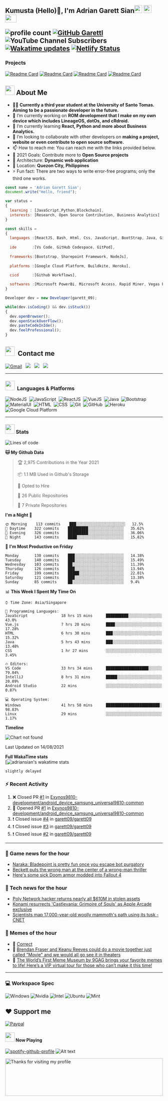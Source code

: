 <h2> Kumusta (Hello)🙏, I'm Adrian Garett Sian<img src="https://cultofthepartyparrot.com/parrots/hd/githubparrot.gif" width="25" height="25"/>
    <img src="https://cultofthepartyparrot.com/flags/hd/iranparrot.gif" width="25" height="25"/>
    <img src="https://cultofthepartyparrot.com/parrots/asyncparrot.gif" width="36" height="25"/>
 

![profile count](https://komarev.com/ghpvc/?username=garett09&color=red) 
[![GitHub Garettl](https://img.shields.io/github/followers/garett09?label=follow&style=social)](https://github.com/garett09) 
![YouTube Channel Subscribers](https://img.shields.io/youtube/channel/subscribers/UChAoCAh1jVTaMz0Sc61X5Xw?style=social) 
[![Wakatime updates](https://github.com/garett09/garett09/actions/workflows/update-commits.yml/badge.svg?branch=main)](https://github.com/garett09/garett09/actions/workflows/update-commits.yml) 
[![Netlify Status](https://api.netlify.com/api/v1/badges/62999bf4-98d2-4882-a325-da266023bf2b/deploy-status)](https://app.netlify.com/sites/cocky-mccarthy-7a67fb/deploys)
&nbsp;
    
### Projects
[![Readme Card](https://github-readme-stats.vercel.app/api/pin/?username=garett09&repo=tapos-na-ba-ang-covid-ph&show_owner=true)](https://github.com/garett09/tapos-na-ba-ang-covid-ph)
[![Readme Card](https://github-readme-stats.vercel.app/api/pin/?username=garett09&repo=project-COVID19Tracker&show_owner=true)](https://github.com/garett09/project-COVID19Tracker)
[![Readme Card](https://github-readme-stats.vercel.app/api/pin/?username=garett09&repo=afk-hotel&show_owner=true)](https://github.com/garett09/afk-hotel)
[![Readme Card](https://github-readme-stats.vercel.app/api/pin/?username=garett09&repo=garett09&show_owner=true)](https://github.com/garett09/garett09)


    
## <img src="https://media.giphy.com/media/fTsZNbPQxJWtor2LXE/giphy.gif"  width="30">&nbsp;About Me
-   👩‍💻  **Currently a third year student at the University of Santo Tomas. Aiming to be a passionate developer in the future.**
-   🔭  I’m currently working on  **ROM development that I make on my own device which includes LineageOS, dotOs, and cRdroid.**
-   🌱  I’m currently learning **React, Python and more about Business Analytics.**
-   👯  I’m looking to collaborate with other developers on **making a project, website or even contribute to open source software.**
-   📫  How to reach me: You can reach me with the links provided below. 
-   🥅  2021 Goals: Contribute more to **Open Source projects**
-   👷  Architecture: **Dynamic web application**
-   📍   Location: **Quezon City, Philippines** 
-   ⚡  Fun fact: There are two ways to write error-free programs; only the third one works.

```javascript
const name = 'Adrian Garett Sian';
document.write("Hello, friend");

var status = 
{ 
  learning : [JavaScript,Python,Blockchain],
  interests: [Research, Open Source Contribution, Business Analytics]
}

const skills = 
{
  languages :[ReactJS, Bash, Html, Css, JavaScript, BootStrap, Java, Git, Markdown, VueJS],
  
  ide       :[Vs Code, GitHub Codespace, GitPod],
  
  frameworks:[Bootstrap, Sharepoint Framework, NodeJs],
  
  platforms :[Google Cloud Platform, Buildkite, Heroku],
  
  cicd      :[Github Workflows],

  softwares :[Microsoft PowerBi, Microsoft Access, Rapid Miner, Vegas Pro]
}

Developer dev = new Developer(garett_09);

while(dev.isCoding() && dev.isStuck())  
{
  dev.openBrowser();
  dev.openStackOverFlow();
  dev.pasteCodeInIde();
  dev.feelProfessional();
}
```

## <img src="https://media.giphy.com/media/c5vDr1rkcbcrBwG9SX/giphy.gif" width="30">&nbsp; Contact me

<a href="mailto:adriansian@gmail.com"><img alt="Gmail" src="https://img.shields.io/badge/Gmail-D14836?style=for-the-badge&logo=gmail&logoColor=white" /></a> &nbsp;
<a href="https://instagram.com/adriansian"><img src="https://img.shields.io/badge/@adriansian_-E4405F?style=for-the-badge&logo=instagram&logoColor=white"/></a> &nbsp;
<a href="https://t.me/garett_09"><img src="https://img.shields.io/badge/@garett_09_-2CA5E0?style=for-the-badge&logo=telegram&logoColor=white"/></a> &nbsp;
<a href="https://www.linkedin.com/in/adrian-garett-sian-766775159/"><img src="https://img.shields.io/badge/-Adrian%20Garett%20Sian-blue?style=flat-square&logo=Linkedin&logoColor=white&link=https://www.linkedin.com/in/adrian-garett-sian-766775159/"/></a> &nbsp;

---

###  <img src="https://media.giphy.com/media/WUlplcMpOCEmTGBtBW/giphy.gif" width="30"> &nbsp;Languages & Platforms

![NodeJS](https://img.shields.io/badge/Node.js-43853D?style=for-the-badge&logo=node.js&logoColor=white)&nbsp;
![JavaScript](https://img.shields.io/badge/JavaScript-F7DF1E?style=for-the-badge&logo=javascript&logoColor=black)&nbsp;
![ReactJS](https://img.shields.io/badge/React.js-20232A?style=for-the-badge&logo=react&logoColor=61DAFB)&nbsp;
![VueJS](https://img.shields.io/badge/Vue.js-35495E?style=for-the-badge&logo=vuedotjs&logoColor=4FC08D)&nbsp;
![Java](https://img.shields.io/badge/Java-ED8B00?style=for-the-badge&logo=java&logoColor=white)&nbsp;
![Bootstrap](https://img.shields.io/badge/Bootstrap-563D7C?style=for-the-badge&logo=bootstrap&logoColor=white)&nbsp;
![MaterialUI](https://img.shields.io/badge/Material--UI-0081CB?style=for-the-badge&logo=material-ui&logoColor=white)&nbsp;
![HTML](https://img.shields.io/badge/HTML-E34F26?style=for-the-badge&logo=html5&logoColor=white)&nbsp;
![CSS](https://img.shields.io/badge/CSS-1572B6?style=for-the-badge&logo=css&logoColor=white)&nbsp;
![Git](https://img.shields.io/badge/git-%23F05033.svg?style=for-the-badge&logo=git&logoColor=white)&nbsp;
![GitHub](https://img.shields.io/badge/GitHub-100000?style=for-the-badge&logo=github&logoColor=white)&nbsp;
![Heroku](https://img.shields.io/badge/Heroku-430098?style=for-the-badge&logo=heroku&logoColor=white)&nbsp;
![Google Cloud Platform](https://img.shields.io/badge/Google_Cloud-4285F4?style=for-the-badge&logo=google-cloud&logoColor=white)&nbsp;

---

### <img src="https://media.giphy.com/media/l378c04F2fjeZ7vH2/giphy.gif" width="30">&nbsp;Stats


<!--START_SECTION:waka-->
![Lines of code](https://img.shields.io/badge/From%20Hello%20World%20I%27ve%20Written-363631%20lines%20of%20code-blue)

**🐱 My Github Data** 

> 🏆 2,975 Contributions in the Year 2021
 > 
> 📦 1.1 MB Used in Github's Storage 
 > 
> 💼 Opted to Hire
 > 
> 📜 26 Public Repositories 
 > 
> 🔑 7 Private Repositories  
 > 
**I'm a Night 🦉** 

```text
🌞 Morning    113 commits    ███░░░░░░░░░░░░░░░░░░░░░░   12.5% 
🌆 Daytime    322 commits    █████████░░░░░░░░░░░░░░░░   35.62% 
🌃 Evening    326 commits    █████████░░░░░░░░░░░░░░░░   36.06% 
🌙 Night      143 commits    ████░░░░░░░░░░░░░░░░░░░░░   15.82%

```
📅 **I'm Most Productive on Friday** 

```text
Monday       130 commits    ███░░░░░░░░░░░░░░░░░░░░░░   14.38% 
Tuesday      140 commits    ███░░░░░░░░░░░░░░░░░░░░░░   15.49% 
Wednesday    103 commits    ██░░░░░░░░░░░░░░░░░░░░░░░   11.39% 
Thursday     126 commits    ███░░░░░░░░░░░░░░░░░░░░░░   13.94% 
Friday       199 commits    █████░░░░░░░░░░░░░░░░░░░░   22.01% 
Saturday     121 commits    ███░░░░░░░░░░░░░░░░░░░░░░   13.38% 
Sunday       85 commits     ██░░░░░░░░░░░░░░░░░░░░░░░   9.4%

```


📊 **This Week I Spent My Time On** 

```text
⌚︎ Time Zone: Asia/Singapore

💬 Programming Languages: 
JavaScript               18 hrs 15 mins      ██████████░░░░░░░░░░░░░░░   43.0% 
Vue.js                   7 hrs 20 mins       ████░░░░░░░░░░░░░░░░░░░░░   17.28% 
HTML                     6 hrs 30 mins       ███░░░░░░░░░░░░░░░░░░░░░░   15.32% 
Java                     5 hrs 43 mins       ███░░░░░░░░░░░░░░░░░░░░░░   13.48% 
CSS                      1 hr 27 mins        ░░░░░░░░░░░░░░░░░░░░░░░░░   3.45%

🔥 Editors: 
VS Code                  33 hrs 34 mins      ███████████████████░░░░░░   79.04% 
IntelliJ                 8 hrs 31 mins       █████░░░░░░░░░░░░░░░░░░░░   20.09% 
Android Studio           22 mins             ░░░░░░░░░░░░░░░░░░░░░░░░░   0.87%

💻 Operating System: 
Windows                  41 hrs 58 mins      ████████████████████████░   98.83% 
Linux                    29 mins             ░░░░░░░░░░░░░░░░░░░░░░░░░   1.17%

```

**Timeline**

![Chart not found](https://raw.githubusercontent.com/garett09/garett09/main/charts/bar_graph.png) 


 Last Updated on 14/08/2021
<!--END_SECTION:waka-->
    
 **Full WakaTime stats**   
[![adriansian's wakatime stats](https://github-readme-stats.vercel.app/api/wakatime?username=garett_09)
 
`slightly delayed`



### :zap: Recent Activity

<!--START_SECTION:activity-->
1. ❌ Closed PR [#1](https://github.com/Exynos9810-development/android_device_samsung_universal9810-common/pull/1) in [Exynos9810-development/android_device_samsung_universal9810-common](https://github.com/Exynos9810-development/android_device_samsung_universal9810-common)
2. 💪 Opened PR [#1](https://github.com/Exynos9810-development/android_device_samsung_universal9810-common/pull/1) in [Exynos9810-development/android_device_samsung_universal9810-common](https://github.com/Exynos9810-development/android_device_samsung_universal9810-common)
3. ❗️ Closed issue [#4](https://github.com/garett09/garett09/issues/4) in [garett09/garett09](https://github.com/garett09/garett09)
4. ❗️ Closed issue [#3](https://github.com/garett09/garett09/issues/3) in [garett09/garett09](https://github.com/garett09/garett09)
5. ❗️ Closed issue [#2](https://github.com/garett09/garett09/issues/2) in [garett09/garett09](https://github.com/garett09/garett09)
<!--END_SECTION:activity-->

---

### 📣 Game news for the hour

<!-- GAME:START -->
 - [Naraka: Bladepoint is pretty fun once you escape bot purgatory](https://www.pcgamer.com/naraka-bladepoint-is-pretty-fun-once-you-escape-bot-purgatory)
 - [Beckett puts the wrong man at the center of a wrong-man thriller](https://www.polygon.com/22624174/beckett-review-netflix)
 - [Here's some sick Doom armor modded into Fallout 4](https://www.pcgamer.com/heres-some-sick-doom-armor-modded-into-fallout-4)<!-- GAME:END -->

### 📣 Tech news for the hour

<!-- TECH:START -->
 - [Poly Network hacker returns nearly all $610M in stolen assets](https://appleinsider.com/articles/21/08/14/poly-network-hacker-returns-nearly-all-610m-in-stolen-assets?utm_medium=rss)
 - [Konami resurrects 'Castlevania: Grimoire of Souls' as Apple Arcade exclusive](https://appleinsider.com/articles/21/08/14/konami-resurrects-castlevania-grimoire-of-souls-as-apple-arcade-exclusive?utm_medium=rss)
 - [Scientists map 17,000-year-old woolly mammoth's path using its tusk     - CNET](https://www.cnet.com/news/scientists-map-17000-year-old-woolly-mammoths-path-using-its-tusk/#ftag=CAD590a51e)<!-- TECH:END -->

### 📣 Memes of the hour

<!-- MEMES:START -->
 - 🚖 [Correct](http://9gag.com/gag/abVDj5b)
 - 🚯 [Brendan Fraser and Keanu Reeves could do a movie together just called &quot;Movie&quot; and we would all go see it in theaters](http://9gag.com/gag/aQob0V2)
 - 🚯 [The World&rsquo;s First Meme Museum by 9GAG brings your favorite memes to life! Here&rsquo;s a VIP virtual tour for those who can&rsquo;t make it this time!](http://9gag.com/gag/apN7ZZB)<!-- MEMES:END -->

--- 



### 💻 Workspace Spec

![Windows](https://img.shields.io/badge/Windows-11-0078D6?style=for-the-badge&logo=windows&logoColor=white)
![Nvidia](https://img.shields.io/badge/NVIDIA-RTX3070-76B900?style=for-the-badge&logo=nvidia&logoColor=white)
![Intel](https://img.shields.io/badge/Intel-Core_i7_10th-0071C5?style=for-the-badge&logo=intel&logoColor=white)
![Ubuntu](https://img.shields.io/badge/Ubuntu-E95420?style=for-the-badge&logo=ubuntu&logoColor=white)
![Mint](https://img.shields.io/badge/Linux_Mint-87CF3E?style=for-the-badge&logo=linux-mint&logoColor=white)


## ❤ Support me
[![Paypal](https://img.shields.io/badge/PayPal-garett_09?style=for-the-badge&logo=paypal&logoColor=white)](https://paypal.me/garett_09)


#### <img src="https://media.giphy.com/media/vybWlRniCXzZC/giphy.gif" width="30">&nbsp;Now Playing 

 [![spotify-github-profile](https://spotify-github-profile.vercel.app/api/view?uid=garett_09&cover_image=true&theme=default)](https://spotify-github-profile.vercel.app/api/view?uid=garett_09&redirect=true)
![Alt text](https://spotify-recently-played-readme.vercel.app/api?user=garett_09&width=510)

<img height="120" alt="Thanks for visiting my profile" width="100%" src="https://github.com/dibyendu415/dibyendu415/blob/master/marquee.svg" />
